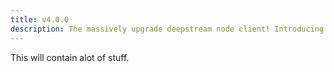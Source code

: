 ```yaml
---
title: v4.0.0
description: The massively upgrade deepstream node client! Introducing too many changes to be contained within a description!
---
```


This will contain alot of stuff.